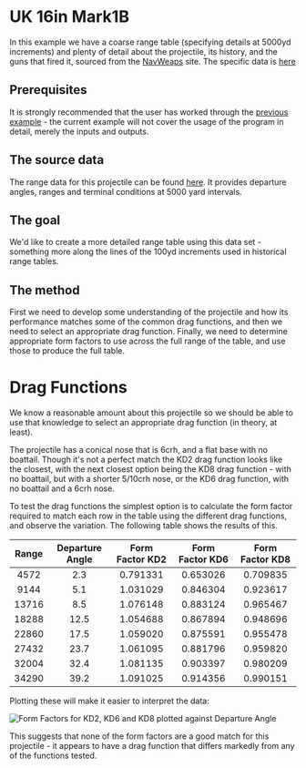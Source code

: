 # UK 16in Mark1B

In this example we have a coarse range table (specifying details at 5000yd
increments) and plenty of detail about the projectile, its history, and the guns
that fired it, sourced from the [NavWeaps](http://www.navweaps.com) site. The
specific data is
[here](http://navweaps.com/Weapons/WNBR_16-45_mk1.php)

## Prerequisites

It is strongly recommended that the user has worked through the [previous
example](/examples/16in_modeling_run.md) - the current example will not cover
the usage of the program in detail, merely the inputs and outputs.

## The source data

The range data for this projectile can be found
[here](http://navweaps.com/Weapons/WNBR_16-45_mk1.php#Range). It provides
departure angles, ranges and terminal conditions at 5000 yard intervals.

## The goal

We'd like to create a more detailed range table using this data set - something
more along the lines of the 100yd increments used in historical range tables.

## The method

First we need to develop some understanding of the projectile and how its
performance matches some of the common drag functions, and then we need to
select an appropriate drag function. Finally, we need to determine appropriate
form factors to use across the full range of the table, and use those to produce
the full table.

# Drag Functions

We know a reasonable amount about this projectile so we should be able to use
that knowledge to select an appropriate drag function (in theory, at least).

The projectile has a conical nose that is 6crh, and a flat base with no
boattail. Though it's not a perfect match the KD2 drag function looks like the
closest, with the next closest option being the KD8 drag function - with no
boattail, but with a shorter 5/10crh nose, or the KD6 drag function, with no
boattail and a 6crh nose.

To test the drag functions the simplest option is to calculate the form factor
required to match each row in the table using the different drag functions, and
observe the variation. The following table shows the results of this.

Range | Departure Angle | Form Factor KD2 | Form Factor KD6 | Form Factor KD8
:----:|:---------------:|:---------------:|:---------------:|:----------------:
4572  |  2.3            |   0.791331      |   0.653026      |  0.709835       
9144  |  5.1            |   1.031029      |   0.846304      |  0.923617       
13716 |  8.5            |   1.076148      |   0.883124      |  0.965467       
18288 |  12.5           |   1.054688      |   0.867894      |  0.948696       
22860 |  17.5           |   1.059020      |   0.875591      |  0.955478       
27432 |  23.7           |   1.061095      |   0.881796      |  0.959820       
32004 |  32.4           |   1.081135      |   0.903397      |  0.980209        
34290 |  39.2           |   1.091025      |   0.914356      |  0.990151       

Plotting these will make it easier to interpret the data:

![Form Factors for KD2, KD6 and KD8 plotted against Departure
Angle](/examples/16in-45-mk1-ff.svg)

This suggests that none of the form factors are a good match for this
projectile - it appears to have a drag function that differs markedly from any
of the functions tested.
